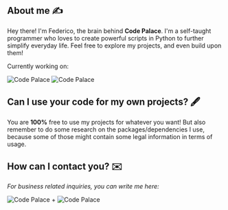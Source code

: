 ## About me :writing_hand:

Hey there! I'm Federico, the brain behind **Code Palace**. I'm a self-taught programmer who loves to create powerful scripts in Python to further simplify everyday life. Feel free to explore my projects, and even build upon them!


Currently working on:

![Code Palace](https://img.shields.io/badge/React_Native-Working-blue?logo=react&?style=flat)
![Code Palace](https://img.shields.io/badge/Android-Working-blue?logo=android&?style=flat)

## Can I use your code for my own projects? 🖋️

You are **100%** free to use my projects for whatever you want! But also remember to do some research on the packages/dependencies I use, because some of those might contain some legal information in terms of usage.

## How can I contact you? ✉️
_For business related inquiries, you can write me here:_

![Code Palace](https://img.shields.io/badge/codepalace-grey?style=flat) +
![Code Palace](https://img.shields.io/badge/@fastmail.se-informational?style=flat) 



